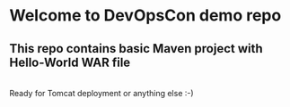 # Welcome to DevOpsCon demo repo
## This repo contains basic Maven project with Hello-World WAR file 
<BR> Ready for Tomcat deployment or anything else :-)
